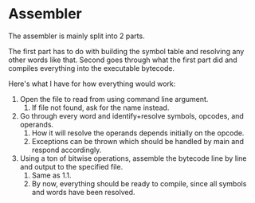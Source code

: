 # Assembler
The assembler is mainly split into 2 parts.

The first part has to do with building the symbol table and resolving any other words like that. Second goes through what the first part did and compiles everything into the executable bytecode.

Here's what I have for how everything would work:

1. Open the file to read from using command line argument.
	1. If file not found, ask for the name instead.
2. Go through every word and identify+resolve symbols, opcodes, and operands.
	1. How it will resolve the operands depends initially on the opcode.
	2. Exceptions can be thrown which should be handled by main and respond accordingly.
3. Using a ton of bitwise operations, assemble the bytecode line by line and output to the specified file.
	1. Same as 1.1.
	2. By now, everything should be ready to compile, since all symbols and words have been resolved.